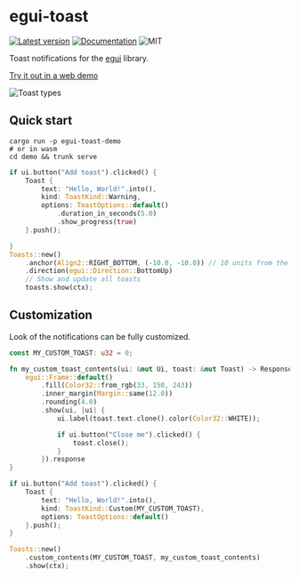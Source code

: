 # egui-toast

[![Latest version](https://img.shields.io/crates/v/egui-toast.svg)](https://crates.io/crates/egui-toast)
[![Documentation](https://docs.rs/egui-toast/badge.svg)](https://docs.rs/egui-toast)
![MIT](https://img.shields.io/badge/license-MIT-blue.svg)

Toast notifications for the [egui](https://github.com/emilk/egui) library.

[Try it out in a web demo](https://urholaukkarinen.github.io/egui-toast/)

![Toast types](toasts.png)

## Quick start

```shell
cargo run -p egui-toast-demo
# or in wasm
cd demo && trunk serve
```

```rust
if ui.button("Add toast").clicked() {
    Toast {
        text: "Hello, World!".into(),
        kind: ToastKind::Warning,
        options: ToastOptions::default()
            .duration_in_seconds(5.0)
            .show_progress(true)
    }.push();

}
Toasts::new()
    .anchor(Align2::RIGHT_BOTTOM, (-10.0, -10.0)) // 10 units from the bottom right corner
    .direction(egui::Direction::BottomUp)
    // Show and update all toasts
    toasts.show(ctx);
```

## Customization

Look of the notifications can be fully customized.

```rust
const MY_CUSTOM_TOAST: u32 = 0;

fn my_custom_toast_contents(ui: &mut Ui, toast: &mut Toast) -> Response {
    egui::Frame::default()
        .fill(Color32::from_rgb(33, 150, 243))
        .inner_margin(Margin::same(12.0))
        .rounding(4.0)
        .show(ui, |ui| {
            ui.label(toast.text.clone().color(Color32::WHITE));

            if ui.button("Close me").clicked() {
                toast.close();
            }
        }).response
}

if ui.button("Add toast").clicked() {
    Toast {
        text: "Hello, World!".into(),
        kind: ToastKind::Custom(MY_CUSTOM_TOAST),
        options: ToastOptions::default()
    }.push();
}

Toasts::new()
    .custom_contents(MY_CUSTOM_TOAST, my_custom_toast_contents)
    .show(ctx);
```
